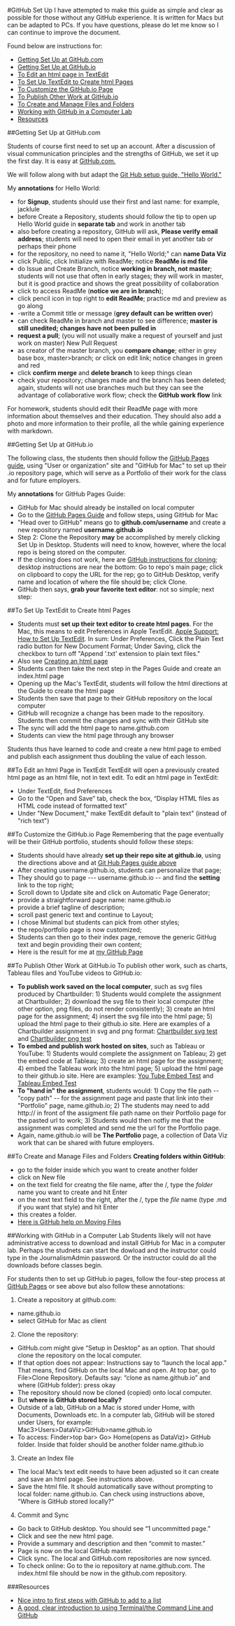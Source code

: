 #GitHub Set Up
I have attempted to make this guide as simple and clear as possible for those without any GitHub experience. It is written for Macs but can be adapted to PCs. If you have questions, please do let me know so I can continue to improve the document.

Found below are instructions for:
- [Getting Set Up at GitHub.com](#Getting-Set-Up-at-GitHub.com)
- [Getting Set Up at GitHub.io](#Getting-Set-Up-at-GitHub.io)
- [To Edit an html page in TextEdit](#To-edit-an-html-page-in-TextEdit)
- [To Set Up TextEdit to Create html Pages](#To-Set-Up-TextEdit-to-Create-html-Pages)
- [To Customize the GitHub.io Page](#To-Customize-the-Github.io-Page)
- [To Publish Other Work at GitHub.io](#To-Publish-Other-Work-at-GitHub.io)
- [To Create and Manage Files and Folders](#To-Create-and-Manage-Files-and-Folders)
- [Working with GitHub in a Computer Lab](#Working-with-GitHub-in-a-computer-lab)
- [Resources](#Resources)


<a id="Getting-Set-Up-at-GitHub.com"></a>
##Getting Set Up at GitHub.com <a id="Getting-Set-Up-at-GitHub.com"></a>

<p>Students of course first need to set up an account. After a discussion of visual communication principles and the strengths of GitHub, we set it up the first day. It is easy at <a href="https://github.com">GitHub.com.</a> 
<p>We will follow along with but adapt the <a href="https://guides.github.com/activities/hello-world/">Git Hub setup guide, "Hello World."</a></p>

My **annotations** for Hello World:
- for **Signup**, students should use their first and last name: for example, jacklule
- before Create a Repository, students should follow the tip to open up Hello World guide in **separate tab** and work in another tab
- also before creating a repository, GitHub will ask, **Please verify email address**; students will need to open their email in yet another tab or perhaps their phone
- for the repository, no need to name it, "Hello World;" can **name Data Viz**
- click Public, click Initialize with ReadMe; notice **ReadMe is md file**
- do Issue and Create Branch, notice **working in branch, not master**; students will not use that often in early stages; they will work in master, but it is good practice and shows the great possibility of collaboration
- click to access ReadMe (**notice we are in branch**);
- click pencil icon in top right to **edit ReadMe**; practice md and preview as go along
- -write a Commit title or message (**grey default can be written over**)
- can check ReadMe in branch and master to see difference; **master is still unedited; changes have not been pulled in**
- **request a pull**; (you will not usually make a request of yourself and just work on master) New Pull Request
- as creator of the master branch, you **compare change**; either in grey base box, master>branch; or click on edit link; notice changes in green and red
- click **confirm merge** and **delete branch** to keep things clean
- check your repository; changes made and the branch has been deleted; again, students will not use branches much but they can see the advantage of collaborative work flow; check the **GitHub work flow** link

<p>For homework, students should edit their ReadMe page with more information about themselves and their education. They should also add a photo and more information to their profile, all the while gaining experience with markdown.</p>
<a id="Getting-Set-Up-at-GitHub.io"></a>
##Getting Set Up at GitHub.io 

<p> The following class, the students then should follow the <a href="https://pages.github.com/">GitHub Pages guide</a>, using "User or organization" site and "GitHub for Mac" to set up their .io repository page, which will serve as a Portfolio of their work for the class and for future employers.</p>

My **annotations** for GitHub Pages Guide:
- GitHub for Mac should already be installed on local computer
- Go to the [GitHub Pages Guide](https://pages.github.com/) and follow steps, using GitHub for Mac
- "Head over to GitHub" means go to **github.com/username** and create a new repository named **username.github.io**
- Step 2: Clone the Repository **may** be accomplished by merely clicking Set Up in Desktop. Students will need to know, however, where the local repo is being stored on the computer.
- If the cloning does not work, here are [GitHub instructions for cloning](https://help.github.com/articles/cloning-a-repository/); desktop instructions are near the bottom: Go to repo's main page; click on clipboard to copy the URL for the rep; go to GitHub Desktop, verify name and location of where the file should be; click Clone.
- GitHub then says, **grab your favorite text editor**: not so simple; next step:

<a id="To-Set-Up-TextEdit-to-Create-html-Pages"></a>
##To Set Up TextEdit to Create html Pages
- Students must **set up their text editor to create html pages**. For the Mac, this means to edit Preferences in Apple TextEdit. [Apple Support: How to Set Up TextEdit](https://support.apple.com/kb/ta20406?locale=en_US). In sum: Under Preferences, Click the Plain Text radio button for New Document Format; Under Saving, click the checkbox to turn off "Append '.txt' extension to plain text files."
- Also see [Creating an html page](http://www.w3schools.com/html/html_intro.asp)
- Students can then take the next step in the Pages Guide and create an index.html page
- Opening up the Mac's TextEdit, students will follow the html directions at the Guide to create the html page
- Students then save that page to their GitHub repository on the local computer
- GitHub will recognize a change has been made to the repository. Students then commit the changes and sync with their GitHub site
- The sync will add the html page to name.github.com
- Students can view the html page through any browser

Students thus have learned to code and create a new html page to embed and publish each assignment thus doubling the value of each lesson. 

<a id="To-edit-an-html-page-in-TextEdit"></a>
##To Edit an html Page in TextEdit
TextEdit will open a previously created html page as an html file, not in text edit. To edit an html page in TextEdit:
- Under TextEdit, find Preferences
- Go to the “Open and Save” tab, check the box, “Display HTML files as HTML code instead of formatted text” 
- Under "New Document," make TextEdit default to "plain text" (instead of "rich text")

<a id="To-Customize-the-Github.io-Page"></a>
##To Customize the GitHub.io Page
Remembering that the page eventually will be their GitHub portfolio, students should follow these steps:
- Students should have already **set up their repo site at github.io**, using the directions above and at [Git Hub Pages guide above](https://pages.github.com/)
- After creating username.github.io, students can personalize that page;
- They should go to page --- username.github.io -- and find the **setting** link to the top right;
- Scroll down to Update site and click on Automatic Page Generator;
- provide a straightforward page name: name.github.io
- provide a brief tagline of description;
- scroll past generic text and continue to Layout; 
- I chose Minimal but students can pick from other styles;
- the repo/portfolio page is now customized;
- Students can then go to their index page, remove the generic GitHug text and begin providing their own content;
- Here is the result for me at [my GitHub Page](http://jacklule.github.io/)

<a id="To-Publish-Other-Work-at-GitHub.io"></a>
##To Publish Other Work at GitHub.io
To publish other work, such as charts, Tableau files and YouTube videos to GitHub.io:

- **To publish work saved on the local computer**, such as svg files produced by Chartbuilder: 1) Students would complete the assignment at Chartbuilder; 2) download the svg file to their local computer (the other option, png files, do not render consistently); 3) create an html page for the assignment; 4) insert the svg file into the html page; 5) upload the html page to their github.io site. Here are examples of a Chartbuilder assignment in svg and png format: [Chartbuilder svg test](http://jacklule.github.io/pages/SVGtest.html) and [Chartbuilder png test](http://jacklule.github.io/pages/PNGtest.html)
- **To embed and publish work hosted on sites**, such as Tableau or YouTube: 1) Students would complete the assignment on Tableau; 2) get the embed code at Tableau; 3) create an html page for the assignment; 4) embed the Tableau work into the html page; 5) upload the html page to their github.io site. Here are examples: [You Tube Embed Test](http://jacklule.github.io/pages/YouTubeEmbedTest.html) and [Tableau Embed Test](http://jacklule.github.io/pages/embed-test-Tableau.html)
- **To "hand in" the assignment**, students would: 1) Copy the file path --"copy path" -- for the assignment page and paste that link into their "Portfolio" page, name.github.io; 2) The students may need to add http:// in front of the assigment file path name on their Portfolio page for the pasted url to work; 3) Students would then notfiy me that the assignment was completed and send me the url for the Portfolio page.
- Again, name.github.io will be **The Portfolio** page, a collection of Data Viz work that can be shared with future employers.

<a id="To-Create-and-Manage-Files-and-Folders"></a>
##To Create and Manage Files and Folders
**Creating folders within GitHub**:
- go to the folder inside which you want to create another folder
- click on New file
- on the text field for creatng the file name, after the /, type the *folder* name you want to create and hit Enter
- on the next text field to the right, after the /, type the *file* name (type .md if you want that style) and hit Enter
- this creates a folder.
- [Here is GitHub help on Moving Files](https://help.github.com/articles/moving-a-file-to-a-new-location/)

<a id="Working-with-GitHub-in-a-computer-lab"></a>
##Working with GitHub in a Computer Lab
Students likely will not have administrative access to download and install GitHub for Mac in a computer lab. Perhaps the studnets can start the dowload and the instructor could type in the JournalismAdmin password. Or the instructor could do all the downloads before classes begin. 

For students then to set up GitHub.io pages, follow the four-step process at [GitHub Pages](https://pages.github.com/) or see above but also follow these annotations:

1. Create a repository at github.com: 
  - name.github.io
  - select GitHub for Mac as client
2. Clone the repository: 
  - GitHub.com might give “Setup in Desktop” as an option. That should clone the repository on the local computer.
  - If that option does not appear: Instructions say to “launch the local app.” That means, find GitHub on the local Mac and open. At top bar, go to File>Clone Repository. Defaults say: “clone as name.github.io” and where (GitHub folder): press okay
  - The repository should now be cloned (copied) onto local computer.
  - But **where is GitHub stored locally?**
  - Outside of a lab, GitHub on a Mac is stored under Home, with Documents, Downloads etc. In a computer lab, GitHub will be stored under Users, for example: Mac3>Users>DataViz>GitHub>name.github.io
  - To access: Finder>top bar> Go> Home(opens as DataViz)> GitHub folder. Inside that folder should be another folder name.github.io
3. Create an Index file
  - The local Mac’s text edit needs to have been adjusted so it can create and save an html page. See instructions above. 
  - Save the html file. It should automatically save without prompting to local folder: name.github.io. Can check using instructions above, "Where is GitHub stored locally?"
4. Commit and Sync
  - Go back to GitHub desktop. You should see “1 uncommitted page.”
  - Click and see the new html page.
  - Provide a summary and description and then “commit to master.”
  - Page is now on the local GitHub master.
  - Click sync. The local and GitHub.com repositories are now synced.
  - To check online: Go to the io repository at name.github.com. The index.html file should be now in the github.com repository.

<a id="Resources"></a>
###Resources
- [Nice intro to first steps with GitHub to add to a list](https://18f.gsa.gov/2015/03/03/how-to-use-github-and-the-terminal-a-guide/)
- [A good, clear introduction to using Terminal/the Command Line and GitHub](https://18f.gsa.gov/2015/03/03/how-to-use-github-and-the-terminal-a-guide/)
